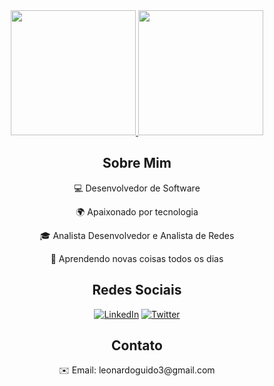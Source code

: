 <!-- Leonardo Guido -->
<div align="center" style="text-align: center;">
  <a href="https://github.com/leonardoguido3">
    <img height="200em" src="https://github-readme-stats.vercel.app/api?username=leonardoguido3&show_icons=true&theme=dark&include_all_commits=true&count_private=true"/>
    <img height="200em" src="https://github-readme-stats.vercel.app/api/top-langs/?username=leonardoguido3&layout=compact&langs_count=7&theme=dark"/>
  </a>

  <h2>Sobre Mim</h2>
  <p>💻 Desenvolvedor de Software</p>
  <p>🌍 Apaixonado por tecnologia</p>
  <p>🎓 Analista Desenvolvedor e Analista de Redes</p>
  <p>🌱 Aprendendo novas coisas todos os dias</p>

   <h2>Redes Sociais</h2>
   
   [![LinkedIn](https://img.shields.io/badge/LinkedIn-blue?style=for-the-badge&logo=linkedin)](link_do_seu_perfil_no_LinkedIn)
   [![Twitter](https://img.shields.io/badge/Twitter-blue?style=for-the-badge&logo=twitter)](link_do_seu_perfil_no_Twitter)


  <h2>Contato</h2>
  <p class="contact-info">✉️ Email: leonardoguido3@gmail.com</p>
</div>
